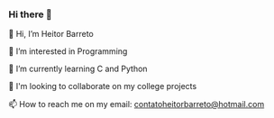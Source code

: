 ### Hi there 👋

👋 Hi, I’m Heitor Barreto

👀 I’m interested in Programming

🌱 I’m currently learning C and Python

💞️ I'm looking to collaborate on my college projects

📫 How to reach me on my email: contatoheitorbarreto@hotmail.com


